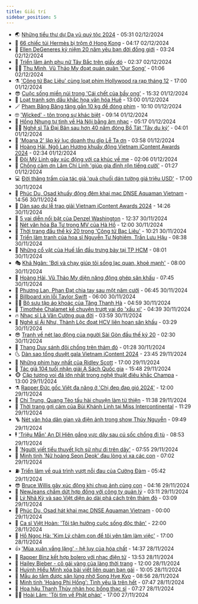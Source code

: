 ```yaml
---
title: Giải trí
sidebar_position: 5
---
```


<!-- vnexpress-giai-tri:START -->
- 🌏 [Những tiểu thư dự Dạ vũ quý tộc 2024](https://vnexpress.net/nhung-tieu-thu-du-da-vu-quy-toc-2024-4822761.html) - 05:31 02/12/2024
- 💫 [66 chiếc túi Hermès bị trộm ở Hong Kong](https://vnexpress.net/66-chiec-tui-hermes-bi-trom-o-hong-kong-4822679.html) - 04:17 02/12/2024
- 🌮 [Ellen DeGeneres kỷ niệm 20 năm yêu bạn đời đồng giới](https://vnexpress.net/ellen-degeneres-ky-niem-20-nam-yeu-ban-doi-dong-gioi-4822652.html) - 03:24 02/12/2024
- 🧠 [Triển lãm ảnh phụ nữ Tây Bắc trên giấy dó](https://vnexpress.net/trien-lam-anh-phu-nu-tay-bac-tren-giay-do-4821530.html) - 02:37 02/12/2024
- 👨‍🏫 [Thu Minh, Vũ Thảo My đoạt quán quân &#39;Our Song&#39;](https://vnexpress.net/thu-minh-vu-thao-my-doat-quan-quan-our-song-4822591.html) - 01:06 02/12/2024
- ⚗️ [&#39;Công tử Bạc Liêu&#39; cùng loạt phim Hollywood ra rạp tháng 12](https://vnexpress.net/cong-tu-bac-lieu-cung-loat-phim-hollywood-ra-rap-thang-12-4822424.html) - 17:00 01/12/2024
- 😎 [Cuộc sống miền núi trong &#39;Cái chết của bầy ong&#39;](https://vnexpress.net/cuoc-song-mien-nui-trong-cai-chet-cua-bay-ong-4822507.html) - 15:32 01/12/2024
- 🫣 [Loạt tranh sơn dầu khắc họa văn hóa Huế](https://vnexpress.net/loat-tranh-son-dau-khac-hoa-van-hoa-hue-4822403.html) - 13:00 01/12/2024
- 🪄 [Phạm Băng Băng tăng gần 10 kg để đóng phim](https://vnexpress.net/pham-bang-bang-tang-gan-10-kg-de-dong-phim-4822519.html) - 10:10 01/12/2024
- 🤓 [&#39;Wicked&#39; - tôn trọng sự khác biệt](https://vnexpress.net/giai-tri/phim/thu-vien-phim/wicked-755) - 09:14 01/12/2024
- 🫶 [Hồng Nhung tự tình về Hà Nội bằng âm nhạc](https://vnexpress.net/hong-nhung-tu-tinh-ve-ha-noi-bang-am-nhac-4822391.html) - 05:17 01/12/2024
- 🧑‍🏫 [Nghệ sĩ Tả Đại Bân sau hơn 40 năm đóng Bồ Tát &#39;Tây du ký&#39;](https://vnexpress.net/nghe-si-ta-dai-ban-sau-hon-40-nam-dong-bo-tat-tay-du-ky-4822408.html) - 04:01 01/12/2024
- 🦄 [&#39;Moana 2&#39; lập kỷ lục doanh thu dịp Lễ Tạ ơn](https://vnexpress.net/moana-2-lap-ky-luc-doanh-thu-dip-le-ta-on-4822398.html) - 03:58 01/12/2024
- 💫 [Hoàng Hải, Ngô Lan Hương khuấy động Vietnam iContent Awards 2024](https://vnexpress.net/hoang-hai-ngo-lan-huong-khuay-dong-vietnam-icontent-awards-2024-4822339.html) - 02:34 01/12/2024
- 🎊 [Đội Mỹ Linh gây xúc động với ca khúc về mẹ](https://vnexpress.net/doi-my-linh-gay-xuc-dong-voi-ca-khuc-ve-me-4822362.html) - 02:06 01/12/2024
- 👹 [Chồng cảm ơn Lâm Chí Linh &#39;giúp gia đình rộn tiếng cười&#39;](https://vnexpress.net/chong-cam-on-lam-chi-linh-giup-gia-dinh-ron-tieng-cuoi-4822383.html) - 01:27 01/12/2024
- 💻 [Đời thăng trầm của tác giả &#39;quả chuối dán tường giá triệu USD&#39;](https://vnexpress.net/doi-thang-tram-cua-tac-gia-qua-chuoi-dan-tuong-gia-trieu-usd-4820470.html) - 17:00 30/11/2024
- 🤡 [Phúc Du, Osad khuấy động đêm khai mạc DNSE Aquaman Vietnam](https://vnexpress.net/phuc-du-osad-khuay-dong-dem-khai-mac-dnse-aquaman-vietnam-4822341.html) - 14:56 30/11/2024
- 🥰 [Dàn sao dự lễ trao giải Vietnam iContent Awards 2024](https://vnexpress.net/dan-sao-du-le-trao-giai-vietnam-icontent-awards-2024-4822327.html) - 14:26 30/11/2024
- 🚀 [5 vai diễn nổi bật của Denzel Washington](https://vnexpress.net/5-vai-dien-noi-bat-cua-denzel-washington-4820522.html) - 12:37 30/11/2024
- 📝 [Nét văn hóa Ba Tư trong MV của Hà Hồ](https://vnexpress.net/net-van-hoa-ba-tu-trong-mv-cua-ha-ho-4821355.html) - 12:00 30/11/2024
- 🐲 [Thời trang đầu thế kỷ 20 trong &#39;Công tử Bạc Liêu&#39;](https://vnexpress.net/thoi-trang-dau-the-ky-20-trong-cong-tu-bac-lieu-4822305.html) - 10:21 30/11/2024
- 🎃 [Triển lãm tranh của họa sĩ Nguyễn Tư Nghiêm, Trần Lưu Hậu](https://vnexpress.net/trien-lam-tranh-cua-hoa-si-nguyen-tu-nghiem-tran-luu-hau-4822213.html) - 08:38 30/11/2024
- 🤠 [Những cổ vật của Huế lần đầu trưng bày tại TP HCM](https://vnexpress.net/nhung-co-vat-cua-hue-lan-dau-trung-bay-tai-tp-hcm-4821835.html) - 08:01 30/11/2024
- 🎭 [Khả Ngân: &#39;Bơi và chạy giúp tôi sống lạc quan, khoẻ mạnh&#39;](https://vnexpress.net/kha-ngan-boi-va-chay-giup-toi-song-lac-quan-khoe-manh-4822235.html) - 08:00 30/11/2024
- 🧰 [Hoàng Hải, Vũ Thảo My diện năng động ghép sân khấu](https://vnexpress.net/hoang-hai-vu-thao-my-dien-nang-dong-ghep-san-khau-4822249.html) - 07:45 30/11/2024
- 🦍 [Phương Lan, Phan Đạt chia tay sau một năm cưới](https://vnexpress.net/phuong-lan-phan-dat-chia-tay-sau-mot-nam-cuoi-4822243.html) - 06:45 30/11/2024
- 🌝 [Billboard xin lỗi Taylor Swift](https://vnexpress.net/billboard-xin-loi-taylor-swift-4822222.html) - 06:00 30/11/2024
- 🧑‍💻 [Bộ sưu tập áo khoác của Tăng Thanh Hà](https://vnexpress.net/bo-suu-tap-ao-khoac-cua-tang-thanh-ha-4822185.html) - 04:59 30/11/2024
- 🥸 [Timothée Chalamet kể chuyện trượt vai do &#39;xấu xí&#39;](https://vnexpress.net/timothee-chalamet-ke-chuyen-truot-vai-do-xau-xi-4822138.html) - 04:39 30/11/2024
- 🔥 [Nhạc sĩ Lã Văn Cường qua đời](https://vnexpress.net/nhac-si-la-van-cuong-qua-doi-4822200.html) - 03:59 30/11/2024
- 🐎 [Nghệ sĩ Ái Như, Thành Lộc đoạt HCV liên hoan sân khấu](https://vnexpress.net/nghe-si-ai-nhu-thanh-loc-doat-hcv-lien-hoan-san-khau-4822139.html) - 03:29 30/11/2024
- 😎 [Tranh về nét lao động của người Sài Gòn đầu thế kỷ 20](https://vnexpress.net/tranh-ve-net-lao-dong-cua-nguoi-sai-gon-dau-the-ky-20-4821887.html) - 02:30 30/11/2024
- 🦄 [Thang Duy sánh đôi chồng trên thảm đỏ](https://vnexpress.net/thang-duy-sanh-doi-chong-tren-tham-do-4822122.html) - 01:28 30/11/2024
- 🌜 [Dàn sao tổng duyệt gala Vietnam iContent 2024](https://vnexpress.net/dan-sao-tong-duyet-gala-vietnam-icontent-2024-4822039.html) - 23:45 29/11/2024
- 🚦 [Những phim hay nhất của Ridley Scott](https://vnexpress.net/nhung-phim-hay-nhat-cua-ridley-scott-4821335.html) - 17:00 29/11/2024
- 🧐 [Tác giả 104 tuổi nhận giải A Sách Quốc gia](https://vnexpress.net/tac-gia-104-tuoi-nhan-giai-a-sach-quoc-gia-4822037.html) - 15:48 29/11/2024
- 🐵 [Cặp tượng voi đá lớn nhất trong nghệ thuật điêu khắc Champa](https://vnexpress.net/cap-tuong-voi-da-lon-nhat-trong-nghe-thuat-dieu-khac-champa-4820838.html) - 13:00 29/11/2024
- ⚗️ [Rapper Đức gốc Việt đa năng ở &#39;Chị đẹp đạp gió 2024&#39;](https://vnexpress.net/rapper-duc-goc-viet-da-nang-o-chi-dep-dap-gio-2024-4820417.html) - 12:00 29/11/2024
- 👺 [Chí Trung, Quang Tèo tấu hài chuyện làm từ thiện](https://vnexpress.net/chi-trung-quang-teo-tau-hai-chuyen-lam-tu-thien-4821740.html) - 11:38 29/11/2024
- 🌊 [Thời trang gợi cảm của Bùi Khánh Linh tại Miss Intercontinental](https://vnexpress.net/thoi-trang-goi-cam-cua-bui-khanh-linh-tai-miss-intercontinental-4821859.html) - 11:29 29/11/2024
- 🪜 [Nét văn hóa dân gian và điện ảnh trong show Thủy Nguyễn](https://vnexpress.net/net-van-hoa-dan-gian-va-dien-anh-trong-show-thuy-nguyen-4821827.html) - 09:49 29/11/2024
- 🕴 [&#39;Triệu Mẫn&#39; An Dĩ Hiên gắng vực dậy sau cú sốc chồng đi tù](https://vnexpress.net/trieu-man-an-di-hien-gang-vuc-day-sau-cu-soc-chong-di-tu-4821915.html) - 08:53 29/11/2024
- 💃 [&#39;Người viết tiểu thuyết lịch sử như đi trên dây&#39;](https://vnexpress.net/nguoi-viet-tieu-thuyet-lich-su-nhu-di-tren-day-4821556.html) - 07:55 29/11/2024
- 🦄 [Minh tinh &#39;Nữ hoàng Seon Deok&#39; đau lòng vì xa các con](https://vnexpress.net/minh-tinh-nu-hoang-seon-deok-dau-long-vi-xa-cac-con-4821852.html) - 07:02 29/11/2024
- ⛽️ [Triển lãm về quá trình vượt nỗi đau của Cường Đàm](https://vnexpress.net/trien-lam-ve-qua-trinh-vuot-noi-dau-cua-cuong-dam-4821309.html) - 05:42 29/11/2024
- 😎 [Bruce Willis gây xúc động khi chụp ảnh cùng con](https://vnexpress.net/bruce-willis-gay-xuc-dong-khi-chup-anh-cung-con-4821791.html) - 04:16 29/11/2024
- 🌊 [NewJeans chấm dứt hợp đồng với công ty quản lý](https://vnexpress.net/newjeans-cham-dut-hop-dong-voi-cong-ty-quan-ly-4821748.html) - 03:11 29/11/2024
- 🐲 [Lý Nhã Kỳ và sao Việt diện áo dài phá cách trên thảm đỏ](https://vnexpress.net/ly-nha-ky-va-sao-viet-dien-ao-dai-pha-cach-tren-tham-do-4821744.html) - 03:09 29/11/2024
- 💂 [Phúc Du, Osad hát khai mạc DNSE Aquaman Vietnam](https://vnexpress.net/phuc-du-osad-hat-khai-mac-dnse-aquaman-vietnam-4821605.html) - 00:00 29/11/2024
- 🙉 [Ca sĩ Việt Hoàn: &#39;Tôi tận hưởng cuộc sống độc thân&#39;](https://vnexpress.net/ca-si-viet-hoan-toi-tan-huong-cuoc-song-doc-than-4820829.html) - 22:00 28/11/2024
- 💪 [Hồ Ngọc Hà: &#39;Kim Lý chăm con để tôi yên tâm làm việc&#39;](https://vnexpress.net/ho-ngoc-ha-kim-ly-cham-con-de-toi-yen-tam-lam-viec-4820734.html) - 17:00 28/11/2024
- 👍 [&#39;Mùa xuân vắng lặng&#39; - hệ lụy của hóa chất](https://vnexpress.net/mua-xuan-vang-lang-he-luy-cua-hoa-chat-4820735.html) - 14:37 28/11/2024
- 💪 [Rapper Binz kết hợp bolero với nhạc điện tử](https://vnexpress.net/rapper-binz-ket-hop-bolero-voi-nhac-dien-tu-4821533.html) - 13:53 28/11/2024
- 💄 [Hailey Bieber - cô gái vàng của làng thời trang](https://vnexpress.net/hailey-bieber-co-gai-vang-cua-lang-thoi-trang-4820460.html) - 12:00 28/11/2024
- 🦩 [Huỳnh Hiểu Minh xóa bài viết liên quan bạn gái](https://vnexpress.net/huynh-hieu-minh-xoa-bai-viet-lien-quan-ban-gai-4821541.html) - 10:05 28/11/2024
- 🥸 [Mẫu áo tắm được săn lùng nhờ Song Hye Kyo](https://vnexpress.net/mau-ao-tam-duoc-san-lung-nho-song-hye-kyo-4821494.html) - 08:56 28/11/2024
- 🧰 [Minh tinh &#39;Hoàng Phi Hồng&#39;: Tình yêu là trên hết](https://vnexpress.net/minh-tinh-hoang-phi-hong-tinh-yeu-la-tren-het-4821452.html) - 07:47 28/11/2024
- 💼 [Hoa hậu Thanh Thủy nhận học bổng thạc sĩ](https://vnexpress.net/hoa-hau-thanh-thuy-nhan-hoc-bong-thac-si-4821125.html) - 07:27 28/11/2024
- 🧑‍💻 [Hoài Lâm: &#39;Tôi tìm về Phật pháp&#39;](https://vnexpress.net/hoai-lam-toi-tim-ve-phat-phap-4820823.html) - 17:00 27/11/2024<!-- vnexpress-giai-tri:END -->
